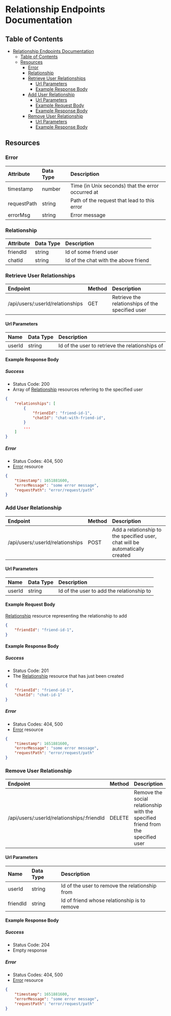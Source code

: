 # Relationship Endpoints Documentation

## Table of Contents

- [Relationship Endpoints Documentation](#relationship-endpoints-documentation)
  - [Table of Contents](#table-of-contents)
  - [Resources](#resources)
    - [Error](#error)
    - [Relationship](#relationship)
    - [Retrieve User Relationships](#retrieve-user-relationships)
      - [Url Parameters](#url-parameters)
      - [Example Response Body](#example-response-body)
    - [Add User Relationship](#add-user-relationship)
      - [Url Parameters](#url-parameters-1)
      - [Example Request Body](#example-request-body)
      - [Example Response Body](#example-response-body-1)
    - [Remove User Relationship](#remove-user-relationship)
      - [Url Parameters](#url-parameters-2)
      - [Example Response Body](#example-response-body-2)

## Resources

### Error

| Attribute | Data Type | Description |
| :-------- | :-------- | :---------- |
| timestamp | number | Time (in Unix seconds) that the error occurred at |
| requestPath | string | Path of the request that lead to this error |
| errorMsg | string | Error message |

### Relationship

| Attribute | Data Type | Description |
| :-------- | :-------- | :---------- |
| friendId | string | Id of some friend user |
| chatId | string | Id of the chat with the above friend |

### Retrieve User Relationships

| Endpoint | Method | Description |
| :------- | :----- | :---------- |
| /api/users/:userId/relationships | GET | Retrieve the relationships of the specified user |

#### Url Parameters

| Name | Data Type | Description |
| :--- | :-------- | :---------- |
| userId | string | Id of the user to retrieve the relationships of |

#### Example Response Body

##### Success

- Status Code: 200
- Array of [Relationship](#relationship) resources referring to the specified user

```json
{
    "relationships": [
        {
            "friendId": "friend-id-1",
            "chatId": "chat-with-friend-id",
        }
        ...
    ]
}
```

##### Error

- Status Codes: 404, 500
- [Error](#error) resource

```json
{
    "timestamp": 1651881600,
    "errorMessage": "some error message",
    "requestPath": "error/request/path"
}
```

### Add User Relationship

| Endpoint | Method | Description |
| :------- | :----- | :---------- |
| /api/users/:userId/relationships | POST | Add a relationship to the specified user, chat will be automatically created |

#### Url Parameters

| Name | Data Type | Description |
| :--- | :-------- | :---------- |
| userId | string | Id of the user to add the relationship to |

#### Example Request Body

[Relationship](#relationship) resource representing the relationship to add

```json
{
    "friendId": "friend-id-1",
}
```

#### Example Response Body

##### Success

- Status Code: 201
- The [Relationship](#relationship) resource that has just been created

```json
{
    "friendId": "friend-id-1",
    "chatId": "chat-id-1"
}
```

##### Error

- Status Codes: 404, 500
- [Error](#error) resource

```json
{
    "timestamp": 1651881600,
    "errorMessage": "some error message",
    "requestPath": "error/request/path"
}
```

### Remove User Relationship

| Endpoint | Method | Description |
| :------- | :----- | :---------- |
| /api/users/:userId/relationships/:friendId | DELETE | Remove the social relationship with the specified friend from the specified user |

#### Url Parameters

| Name | Data Type | Description |
| :--- | :-------- | :---------- |
| userId | string | Id of the user to remove the relationship from |
| friendId | string | Id of friend whose relationship is to remove |

#### Example Response Body

##### Success

- Status Code: 204
- Empty response

##### Error

- Status Codes: 404, 500
- [Error](#error) resource

```json
{
    "timestamp": 1651881600,
    "errorMessage": "some error message",
    "requestPath": "error/request/path"
}
```
